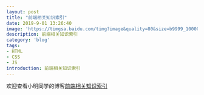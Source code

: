 ```yaml
---
layout: post
title: "前端相关知识索引"
date: 2019-9-01 13:26:40
image: 'https://timgsa.baidu.com/timg?image&quality=80&size=b9999_10000&sec=1567330950742&di=dfcf57053b54aeb6302f921a317b1e59&imgtype=0&src=http%3A%2F%2Fimg.365azw.com%2FAttachments%2Fshare%2F201703%2F58d48a40ef15d.jpg%2521article.w.p'
description: 前端相关知识索引
category: 'blog'
tags:
- HTML
- CSS
- JS
introduction: 前端相关知识索引
---
```


欢迎查看小明同学的博客[前端相关知识索引](https://victorfengming.github.io/2019/08/html-css-js/)




